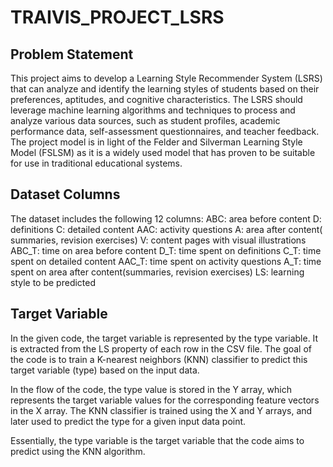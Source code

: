 # TRAIVIS_PROJECT_LSRS
## Problem Statement
This project aims to develop a Learning Style Recommender System (LSRS) that can analyze and identify the learning styles of students based on their preferences, aptitudes, and cognitive characteristics. The LSRS should leverage machine learning algorithms and techniques to process and analyze various data sources, such as student profiles, academic performance data, self-assessment questionnaires, and teacher feedback. The project model is in light of the Felder and Silverman Learning Style Model (FSLSM) as it is a widely used model that has proven to be suitable for use in traditional educational systems.
## Dataset Columns
The dataset includes the following 12 columns:
ABC: area before content
D: definitions
C: detailed content
AAC: activity questions
A: area after content( summaries, revision exercises)
V: content pages with visual illustrations 
ABC_T: time on area before content
D_T: time spent on definitions
C_T: time spent on detailed content
AAC_T: time spent on activity questions
A_T: time spent on area after content(summaries, revision exercises)
LS: learning style to be predicted
## Target Variable
In the given code, the target variable is represented by the type variable. It is extracted from the LS property of each row in the CSV file. The goal of the code is to train a K-nearest neighbors (KNN) classifier to predict this target variable (type) based on the input data.

In the flow of the code, the type value is stored in the Y array, which represents the target variable values for the corresponding feature vectors in the X array. The KNN classifier is trained using the X and Y arrays, and later used to predict the type for a given input data point.

Essentially, the type variable is the target variable that the code aims to predict using the KNN algorithm.
